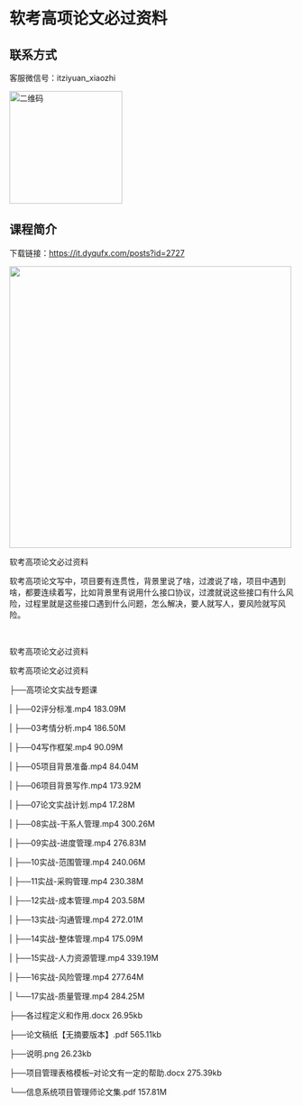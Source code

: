 # 软考高项论文必过资料

## 联系方式

客服微信号：itziyuan_xiaozhi

<img src="https://ziyuanyun.oss-cn-guangzhou.aliyuncs.com/common/20240614073449/666b82192834a.jpg" width="200" height="200" alt="二维码">

## 课程简介

下载链接：https://it.dyqufx.com/posts?id=2727

<img src="https://ziyuanyun.oss-cn-guangzhou.aliyuncs.com/yun/20240515184244/664491a41178e.jpg" width="500" alt="">

  软考高项论文必过资料



 软考高项论文写中，项目要有连贯性，背景里说了啥，过渡说了啥，项目中遇到啥，都要连续着写，比如背景里有说用什么接口协议，过渡就说这些接口有什么风险，过程里就是这些接口遇到什么问题，怎么解决，要人就写人，要风险就写风险。

 &nbsp;

 软考高项论文必过资料



 软考高项论文必过资料



 ├──高项论文实战专题课

 | ├──02评分标准.mp4 183.09M

 | ├──03考情分析.mp4 186.50M

 | ├──04写作框架.mp4 90.09M

 | ├──05项目背景准备.mp4 84.04M

 | ├──06项目背景写作.mp4 173.92M

 | ├──07论文实战计划.mp4 17.28M

 | ├──08实战-干系人管理.mp4 300.26M

 | ├──09实战-进度管理.mp4 276.83M

 | ├──10实战-范围管理.mp4 240.06M

 | ├──11实战-采购管理.mp4 230.38M

 | ├──12实战-成本管理.mp4 203.58M

 | ├──13实战-沟通管理.mp4 272.01M

 | ├──14实战-整体管理.mp4 175.09M

 | ├──15实战-人力资源管理.mp4 339.19M

 | ├──16实战-风险管理.mp4 277.64M

 | └──17实战-质量管理.mp4 284.25M

 ├──各过程定义和作用.docx 26.95kb

 ├──论文稿纸【无摘要版本】.pdf 565.11kb

 ├──说明.png 26.23kb

 ├──项目管理表格模板&#8211;对论文有一定的帮助.docx 275.39kb

 └──信息系统项目管理师论文集.pdf 157.81M

  
